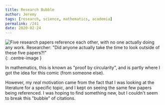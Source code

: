 ```yaml
---
title: Research Bubble
author: Jeremy
tags: [research, science, mathematics, academia]
permalink: /241
date: 2020-02-24
---
```


![Five research papers reference each other, with no one actually doing any work. Researcher: "Did anyone actually take the time to look outside of these five papers?!"](https://res.cloudinary.com/dh3hm8pb7/image/upload/c_scale,q_auto:best,w_615/v1535842782/Handwaving/Published/ResearchBubble.png){: .centre-image }

In mathematics, this is known as "proof by circularity", and is partly where I got the idea for this comic (from someone else).

However, my *real* motivation came from the fact that I was looking at the literature for a specific topic, and I kept on seeing the same few papers being referenced. I was hoping to find something new, but I couldn't seem to break this "bubble" of citations.
